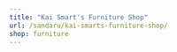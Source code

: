 ```yaml
---
title: "Kai Smart's Furniture Shop"
url: /sandaru/kai-smarts-furniture-shop/
shop: furniture
---
```

